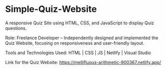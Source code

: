 # Simple-Quiz-Website
A responsive Quiz Site using HTML, CSS, and JavaScript to display Quiz questions.

Role: Freelance Developer – Independently designed and implemented the Quiz Website, focusing on responsiveness
and user-friendly layout.

Tools and Technologies Used: HTML | CSS | JS | Netlify | Visual Studio

Link for the Quiz Website: https://mellifluous-arithmetic-900367.netlify.app/
